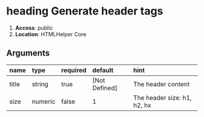 
# heading Generate header tags 

1. **Access**: public
2. **Location**: HTMLHelper Core 

## Arguments

| name 	| type 	| required 	| default 	| hint 	|
|:--- 	|:--- 	|:--- 		|:--- 		|:--- 	|
| title | string | true | [Not Defined] | The header content |
| size | numeric | false | 1 | The header size: h1, h2, hx |
